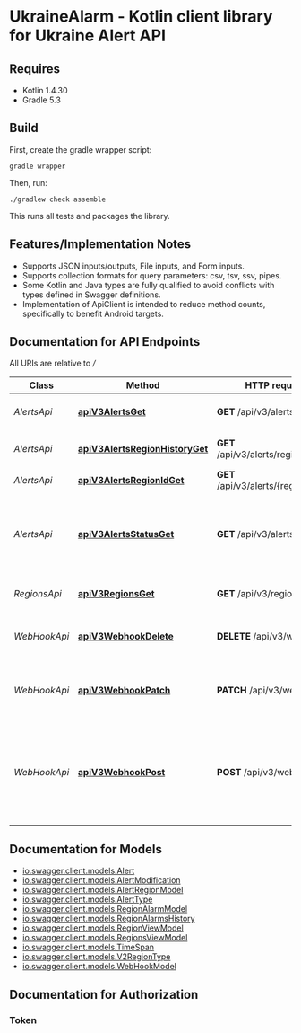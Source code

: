 # UkraineAlarm - Kotlin client library for Ukraine Alert API

## Requires

* Kotlin 1.4.30
* Gradle 5.3

## Build

First, create the gradle wrapper script:

```
gradle wrapper
```

Then, run:

```
./gradlew check assemble
```

This runs all tests and packages the library.

## Features/Implementation Notes

* Supports JSON inputs/outputs, File inputs, and Form inputs.
* Supports collection formats for query parameters: csv, tsv, ssv, pipes.
* Some Kotlin and Java types are fully qualified to avoid conflicts with types defined in Swagger definitions.
* Implementation of ApiClient is intended to reduce method counts, specifically to benefit Android targets.

<a name="documentation-for-api-endpoints"></a>
## Documentation for API Endpoints

All URIs are relative to */*

Class | Method | HTTP request | Description
------------ | ------------- | ------------- | -------------
*AlertsApi* | [**apiV3AlertsGet**](docs/AlertsApi.md#apiv3alertsget) | **GET** /api/v3/alerts | Області, регіони та громади з тривогами
*AlertsApi* | [**apiV3AlertsRegionHistoryGet**](docs/AlertsApi.md#apiv3alertsregionhistoryget) | **GET** /api/v3/alerts/regionHistory | Отримати останніх 25 тривог регіону
*AlertsApi* | [**apiV3AlertsRegionIdGet**](docs/AlertsApi.md#apiv3alertsregionidget) | **GET** /api/v3/alerts/{regionId} | Статус області/регіону/громади
*AlertsApi* | [**apiV3AlertsStatusGet**](docs/AlertsApi.md#apiv3alertsstatusget) | **GET** /api/v3/alerts/status | Перевірка номеру останньої дії. Використовувати для перевірки необхідності оновлювати дані
*RegionsApi* | [**apiV3RegionsGet**](docs/RegionsApi.md#apiv3regionsget) | **GET** /api/v3/regions | Повертає список усіх областей, регіонів та міст
*WebHookApi* | [**apiV3WebhookDelete**](docs/WebHookApi.md#apiv3webhookdelete) | **DELETE** /api/v3/webhook | Відписка на WebHook про нові сирени та їх відбій
*WebHookApi* | [**apiV3WebhookPatch**](docs/WebHookApi.md#apiv3webhookpatch) | **PATCH** /api/v3/webhook | Оновлення WebHook посилання про нові сирени та їх відбій
*WebHookApi* | [**apiV3WebhookPost**](docs/WebHookApi.md#apiv3webhookpost) | **POST** /api/v3/webhook | Підписка на WebHook про нові сирени та їх відбій. У вебхукі відпрявляється подія тривоги/відбою (приклад в відповіді \"200\")

<a name="documentation-for-models"></a>
## Documentation for Models

 - [io.swagger.client.models.Alert](docs/Alert.md)
 - [io.swagger.client.models.AlertModification](docs/AlertModification.md)
 - [io.swagger.client.models.AlertRegionModel](docs/AlertRegionModel.md)
 - [io.swagger.client.models.AlertType](docs/AlertType.md)
 - [io.swagger.client.models.RegionAlarmModel](docs/RegionAlarmModel.md)
 - [io.swagger.client.models.RegionAlarmsHistory](docs/RegionAlarmsHistory.md)
 - [io.swagger.client.models.RegionViewModel](docs/RegionViewModel.md)
 - [io.swagger.client.models.RegionsViewModel](docs/RegionsViewModel.md)
 - [io.swagger.client.models.TimeSpan](docs/TimeSpan.md)
 - [io.swagger.client.models.V2RegionType](docs/V2RegionType.md)
 - [io.swagger.client.models.WebHookModel](docs/WebHookModel.md)

<a name="documentation-for-authorization"></a>
## Documentation for Authorization

<a name="Token"></a>
### Token


